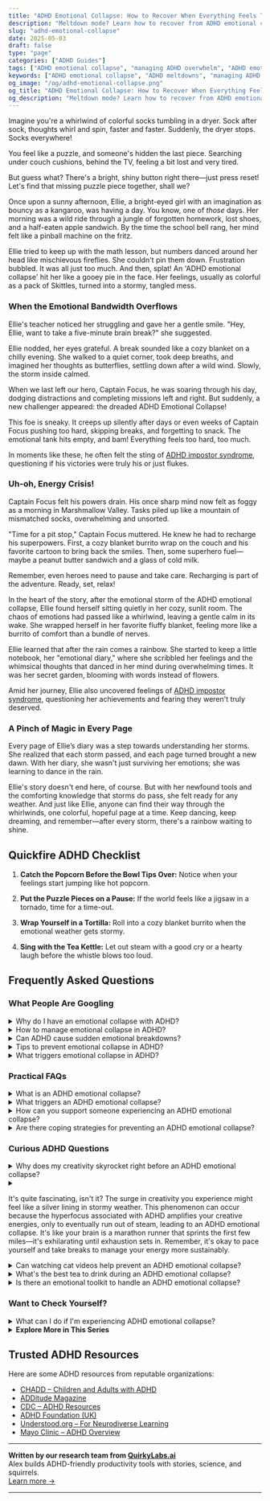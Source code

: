 ```yaml
---
title: "ADHD Emotional Collapse: How to Recover When Everything Feels Too Much"
description: "Meltdown mode? Learn how to recover from ADHD emotional collapse with compassion, clarity, and quirky tips that help you reset and move forward."
slug: "adhd-emotional-collapse"
date: 2025-05-03
draft: false
type: "page"
categories: ["ADHD Guides"]
tags: ["ADHD emotional collapse", "managing ADHD overwhelm", "ADHD emotional regulation", "coping with ADHD meltdowns", "adult ADHD emotional support", "resetting after ADHD burnout", "emotional dysregulation in ADHD"]
keywords: ["ADHD emotional collapse", "ADHD meltdowns", "managing ADHD overwhelm", "emotional dysregulation ADHD", "ADHD coping strategies", "reset after ADHD crash", "adult ADHD emotional recovery"]
og_image: "/og/adhd-emotional-collapse.png"
og_title: "ADHD Emotional Collapse: How to Recover When Everything Feels Too Much"
og_description: "Meltdown mode? Learn how to recover from ADHD emotional collapse with compassion, clarity, and quirky tips that help you reset and move forward."
---
```


Imagine you're a whirlwind of colorful socks tumbling in a dryer. Sock after sock, thoughts whirl and spin, faster and faster. Suddenly, the dryer stops. Socks everywhere!

You feel like a puzzle, and someone's hidden the last piece. Searching under couch cushions, behind the TV, feeling a bit lost and very tired.

But guess what? There's a bright, shiny button right there—just press reset! Let's find that missing puzzle piece together, shall we?

Once upon a sunny afternoon, Ellie, a bright-eyed girl with an imagination as bouncy as a kangaroo, was having a day. You know, one of *those* days. Her morning was a wild ride through a jungle of forgotten homework, lost shoes, and a half-eaten apple sandwich. By the time the school bell rang, her mind felt like a pinball machine on the fritz.

Ellie tried to keep up with the math lesson, but numbers danced around her head like mischievous fireflies. She couldn't pin them down. Frustration bubbled. It was all just too much. And then, splat! An 'ADHD emotional collapse' hit her like a gooey pie in the face. Her feelings, usually as colorful as a pack of Skittles, turned into a stormy, tangled mess.

### When the Emotional Bandwidth Overflows

Ellie's teacher noticed her struggling and gave her a gentle smile. "Hey, Ellie, want to take a five-minute brain break?" she suggested.

Ellie nodded, her eyes grateful. A break sounded like a cozy blanket on a chilly evening. She walked to a quiet corner, took deep breaths, and imagined her thoughts as butterflies, settling down after a wild wind. Slowly, the storm inside calmed.

When we last left our hero, Captain Focus, he was soaring through his day, dodging distractions and completing missions left and right. But suddenly, a new challenger appeared: the dreaded ADHD Emotional Collapse!

This foe is sneaky. It creeps up silently after days or even weeks of Captain Focus pushing too hard, skipping breaks, and forgetting to snack. The emotional tank hits empty, and bam! Everything feels too hard, too much.

In moments like these, he often felt the sting of [ADHD impostor syndrome](/pages/adhd-impostor-syndrome/), questioning if his victories were truly his or just flukes.

### Uh-oh, Energy Crisis!

Captain Focus felt his powers drain. His once sharp mind now felt as foggy as a morning in Marshmallow Valley. Tasks piled up like a mountain of mismatched socks, overwhelming and unsorted.

"Time for a pit stop," Captain Focus muttered. He knew he had to recharge his superpowers. First, a cozy blanket burrito wrap on the couch and his favorite cartoon to bring back the smiles. Then, some superhero fuel—maybe a peanut butter sandwich and a glass of cold milk.

Remember, even heroes need to pause and take care. Recharging is part of the adventure. Ready, set, relax!

In the heart of the story, after the emotional storm of the ADHD emotional collapse, Ellie found herself sitting quietly in her cozy, sunlit room. The chaos of emotions had passed like a whirlwind, leaving a gentle calm in its wake. She wrapped herself in her favorite fluffy blanket, feeling more like a burrito of comfort than a bundle of nerves.

Ellie learned that after the rain comes a rainbow. She started to keep a little notebook, her "emotional diary," where she scribbled her feelings and the whimsical thoughts that danced in her mind during overwhelming times. It was her secret garden, blooming with words instead of flowers.

Amid her journey, Ellie also uncovered feelings of [ADHD impostor syndrome](/pages/adhd-impostor-syndrome/), questioning her achievements and fearing they weren't truly deserved.

### A Pinch of Magic in Every Page

Every page of Ellie’s diary was a step towards understanding her storms. She realized that each storm passed, and each page turned brought a new dawn. With her diary, she wasn't just surviving her emotions; she was learning to dance in the rain.

Ellie's story doesn't end here, of course. But with her newfound tools and the comforting knowledge that storms do pass, she felt ready for any weather. And just like Ellie, anyone can find their way through the whirlwinds, one colorful, hopeful page at a time. Keep dancing, keep dreaming, and remember—after every storm, there's a rainbow waiting to shine.

## Quickfire ADHD Checklist

1. **Catch the Popcorn Before the Bowl Tips Over:** Notice when your feelings start jumping like hot popcorn.

2. **Put the Puzzle Pieces on a Pause:** If the world feels like a jigsaw in a tornado, time for a time-out.

3. **Wrap Yourself in a Tortilla:** Roll into a cozy blanket burrito when the emotional weather gets stormy.

4. **Sing with the Tea Kettle:** Let out steam with a good cry or a hearty laugh before the whistle blows too loud.

## Frequently Asked Questions



### What People Are Googling

<details><summary>Why do I have an emotional collapse with ADHD?</summary><p>Having an emotional collapse when you have ADHD is actually quite common, and you're definitely not alone in experiencing this. ADHD can make it tougher to regulate emotions, meaning feelings can sometimes feel more intense and harder to manage. This can be due to the way ADHD affects brain functions related to emotional regulation. Remember, it's okay to have these moments, and seeking support through therapy or coaching can provide you with strategies to manage and understand your emotions better.</p></details>
<details><summary>How to manage emotional collapse in ADHD?</summary><p>Handling emotional overwhelm when you have ADHD can feel daunting, but remember, you're not alone in this. Start by creating a safe, cozy space where you can pause and breathe, allowing yourself to experience your feelings without judgment. It might help to break down your day into manageable chunks and schedule regular breaks to rest and reset. If the waves of emotions feel too big, consider chatting with a supportive friend or a therapist who understands ADHD. They can offer both comfort and practical strategies to help you navigate through those tougher moments.</p></details>
<details><summary>Can ADHD cause sudden emotional breakdowns?</summary><p>Absolutely, it's quite common for those with ADHD to experience sudden emotional shifts, including breakdowns. This happens because ADHD affects the brain's ability to regulate emotions, making feelings sometimes feel more intense or harder to manage. It’s like your emotions are on a rollercoaster that doesn’t always have the smoothest track! Remember, it's okay to have these moments, and seeking support from a therapist or an ADHD coach can provide strategies to help manage these intense emotions.</p></details>
<details><summary>Tips to prevent emotional collapse in ADHD?</summary><p>Absolutely, taking care of your emotional well-being when you have ADHD is so important! One effective strategy is to keep a regular routine that includes time for relaxation and activities you enjoy. Break tasks into smaller, manageable steps and celebrate each accomplishment, no matter how small, to help build resilience against overwhelm. Also, don't hesitate to lean on your support network or seek professional help when feelings become too heavy. Remember, it's perfectly okay to ask for help and take time for yourself!</p></details>
<details><summary>What triggers emotional collapse in ADHD?</summary><p>Navigating emotional ups and downs with ADHD can indeed be quite a challenge, and it's completely understandable to feel overwhelmed at times. Emotional dysregulation, which is common in ADHD, often means emotions can hit harder and last longer than they might for others. Triggers can vary widely but often include overwhelming stress, sensory overload, or unexpected changes in routine. Remember, recognizing these triggers is a big step toward managing them, and it's perfectly okay to seek support and develop strategies to help maintain your emotional equilibrium. You're not alone in this!</p></details>



### Practical FAQs

<details><summary>What is an ADHD emotional collapse?</summary><p>An ADHD emotional collapse, often referred to as an emotional dysregulation episode, is when someone with ADHD feels suddenly overwhelmed by their emotions, which might seem disproportionate to the situation at hand. This can be triggered by stress, sensory overload, or unexpected changes, and it might manifest as intense reactions like crying, anger, or withdrawing. It's important to remember that these feelings are very real and valid, even if they appear sudden or intense. Creating a supportive environment where feelings can be expressed and managed safely is key to handling these moments.</p></details>
<details><summary>What triggers an ADHD emotional collapse?</summary><p>Absolutely, understanding what triggers an emotional collapse when you have ADHD is so important. Often, these overwhelming feelings can be sparked by sensory overload, like being in overly noisy environments, or emotional stressors such as feeling misunderstood or undervalued. It can also stem from becoming suddenly overwhelmed with tasks, especially without clear priorities or support. Remember, it’s completely okay to recognize these triggers and seek a quiet, comforting space to regroup and manage your feelings. You're doing great by just seeking to understand yourself better!</p></details>
<details><summary>How can you support someone experiencing an ADHD emotional collapse?</summary><p>Supporting someone during an ADHD emotional collapse is all about providing comfort and understanding without overwhelming them. Start by offering a calm, reassuring presence, letting them know it's okay to feel the way they do. Gently ask if there’s something specific they need right now, like a quiet space, a listening ear, or maybe some distraction. Remember, patience is key, and your steady, supportive presence can make a world of difference in helping them navigate through their emotions.</p></details>
<details><summary>Are there coping strategies for preventing an ADHD emotional collapse?</summary><p>Absolutely, there are several gentle and effective strategies to help manage emotional overwhelm that can come with ADHD. One key approach is to develop a routine that includes regular breaks and designated times for relaxation—think of these as cozy little pit stops for your mind throughout the day. It's also really helpful to keep a journal or a mood tracker to identify any patterns in your emotions or triggers. Lastly, don’t hesitate to lean on a support network or engage with a therapist who understands ADHD; sometimes, just knowing there’s a safe space to unpack your feelings can make a world of difference. Remember, taking care of your emotional health is just as important as any other part of your well-being.</p></details>



### Curious ADHD Questions

<details><summary>Why does my creativity skyrocket right before an ADHD emotional collapse?</summary><p>Ah, that's a fascinating observation you've made, and you're certainly not alone in experiencing this. Right before an emotional collapse, many with ADHD find themselves in a hyperfocused state, often called "hyperfixation." This intense concentration can unleash a burst of creativity, as your brain is firing on all cylinders, pulling together ideas in unique and innovative ways. However, this surge often comes at a cost, leading to exhaustion and emotional overwhelm as your mental resources are drained. It's like your brain goes into overdrive, brilliantly shining before it needs a serious recharge. So, while these moments can be wonderfully productive, it's important to recognize and manage them to maintain your overall well-being.</p></details>
<details><summary><p>It's quite fascinating, isn't it? The surge in creativity you experience might feel like a silver lining in stormy weather. This phenomenon can occur because the hyperfocus associated with ADHD amplifies your creative energies, only to eventually run out of steam, leading to an ADHD emotional collapse. It's like your brain is a marathon runner that sprints the first few miles—it's exhilarating until exhaustion sets in. Remember, it's okay to pace yourself and take breaks to manage your energy more sustainably.</p></summary><p>Absolutely, it is fascinating! The burst of creativity that comes with ADHD can indeed feel like a superpower at times, lighting up your world with vibrant ideas and possibilities. It's important to remember, though, that it's perfectly okay—and actually quite necessary—to pace yourself. Think of it as managing your inner creative spark in a way that keeps the flame alive without burning out. Taking regular breaks and setting manageable goals can help you sustain your creativity and prevent those overwhelming feelings of exhaustion. Keep cherishing that creativity, but also nurture it gently!</p></details>
<details><summary>Can watching cat videos help prevent an ADHD emotional collapse?</summary><p>Absolutely, watching cat videos can be a delightful little strategy to help manage your emotions! When you feel overwhelmed, the simple joy of watching cats being their quirky selves can provide a gentle distraction and a burst of positivity. This mini-break can give your brain a chance to regroup and reduce stress, which is especially beneficial when you sense an emotional overload might be on the horizon. So, feel free to indulge in those cute and funny videos; they're like a small dose of happiness to help stabilize your mood!</p></details>
<details><summary>What's the best tea to drink during an ADHD emotional collapse?</summary><p>When you're going through an emotional collapse with ADHD, a soothing cup of tea can be just the warm hug you need. Herbal teas like chamomile or peppermint are excellent choices as they naturally aid in calming the mind and relaxing the body. Another great option is green tea, which contains L-theanine, an amino acid that can help reduce stress and promote a more focused calmness. Just remember, the ritual of preparing and sipping tea slowly can also be a comforting act in itself, offering a gentle pause in your day.</p></details>
<details><summary>Is there an emotional toolkit to handle an ADHD emotional collapse?</summary><p>Absolutely, there's a comforting toolkit you can assemble to manage those tough ADHD emotional moments. Think of it as a cozy blanket for your emotions. First, try to identify triggers and patterns in your emotional responses, which can help you prepare or avoid certain meltdown-inducing situations. Include some calming activities or items in your toolkit, like soothing music, a favorite scent, or a comforting texture. Remember, it’s perfectly okay to step back and give yourself a moment to breathe and reset. This personal toolkit isn’t just practical; it’s a form of self-love and understanding.</p></details>



### Want to Check Yourself?

<details><summary>What can I do if I'm experiencing ADHD emotional collapse?</summary><p>Experiencing an emotional collapse with ADHD can feel overwhelming, but remember, it's okay to feel this way sometimes. First, try to find a quiet space where you can take some deep breaths and center yourself. It might also be helpful to write down or speak out what you're feeling to make sense of the emotions swirling inside. Remember, reaching out to a friend, family member, or therapist who understands can provide a comforting support system. You're doing great by seeking ways to manage these moments, and each step you take is a testament to your resilience.</p></details>

<script type="application/ld+json">
{
  "@context": "https://schema.org",
  "@type": "FAQPage",
  "mainEntity": [
    {
      "@type": "Question",
      "name": "Why do I have an emotional collapse with ADHD?",
      "acceptedAnswer": {
        "@type": "Answer",
        "text": "Having an emotional collapse when you have ADHD is actually quite common, and you're definitely not alone in experiencing this. ADHD can make it tougher to regulate emotions, meaning feelings can sometimes feel more intense and harder to manage. This can be due to the way ADHD affects brain functions related to emotional regulation. Remember, it's okay to have these moments, and seeking support through therapy or coaching can provide you with strategies to manage and understand your emotions better."
      }
    },
    {
      "@type": "Question",
      "name": "How to manage emotional collapse in ADHD?",
      "acceptedAnswer": {
        "@type": "Answer",
        "text": "Handling emotional overwhelm when you have ADHD can feel daunting, but remember, you're not alone in this. Start by creating a safe, cozy space where you can pause and breathe, allowing yourself to experience your feelings without judgment. It might help to break down your day into manageable chunks and schedule regular breaks to rest and reset. If the waves of emotions feel too big, consider chatting with a supportive friend or a therapist who understands ADHD. They can offer both comfort and practical strategies to help you navigate through those tougher moments."
      }
    },
    {
      "@type": "Question",
      "name": "Can ADHD cause sudden emotional breakdowns?",
      "acceptedAnswer": {
        "@type": "Answer",
        "text": "Absolutely, it's quite common for those with ADHD to experience sudden emotional shifts, including breakdowns. This happens because ADHD affects the brain's ability to regulate emotions, making feelings sometimes feel more intense or harder to manage. It\u2019s like your emotions are on a rollercoaster that doesn\u2019t always have the smoothest track! Remember, it's okay to have these moments, and seeking support from a therapist or an ADHD coach can provide strategies to help manage these intense emotions."
      }
    },
    {
      "@type": "Question",
      "name": "Tips to prevent emotional collapse in ADHD?",
      "acceptedAnswer": {
        "@type": "Answer",
        "text": "Absolutely, taking care of your emotional well-being when you have ADHD is so important! One effective strategy is to keep a regular routine that includes time for relaxation and activities you enjoy. Break tasks into smaller, manageable steps and celebrate each accomplishment, no matter how small, to help build resilience against overwhelm. Also, don't hesitate to lean on your support network or seek professional help when feelings become too heavy. Remember, it's perfectly okay to ask for help and take time for yourself!"
      }
    },
    {
      "@type": "Question",
      "name": "What triggers emotional collapse in ADHD?",
      "acceptedAnswer": {
        "@type": "Answer",
        "text": "Navigating emotional ups and downs with ADHD can indeed be quite a challenge, and it's completely understandable to feel overwhelmed at times. Emotional dysregulation, which is common in ADHD, often means emotions can hit harder and last longer than they might for others. Triggers can vary widely but often include overwhelming stress, sensory overload, or unexpected changes in routine. Remember, recognizing these triggers is a big step toward managing them, and it's perfectly okay to seek support and develop strategies to help maintain your emotional equilibrium. You're not alone in this!"
      }
    }
  ]
}
</script>
<script type="application/ld+json">
{
  "@context": "https://schema.org",
  "@type": "Article",
  "author": {
    "@type": "Person",
    "name": "QuirkyLabs",
    "url": "https://quirkylabs.ai/about"
  },
  "headline": "\"Survive ADHD Emotional Collapse: Tips to Reclaim Joy!\"",
  "mainEntityOfPage": "https://blog.quirkylabs.ai/pages/adhd-emotional-collapse/",
  "datePublished": "2025-05-03"
}
</script>
<script type="application/ld+json">
{
  "@context": "https://schema.org",
  "@type": "BreadcrumbList",
  "itemListElement": [
    {
      "@type": "ListItem",
      "position": 1,
      "name": "Home",
      "item": "https://quirkylabs.ai/"
    },
    {
      "@type": "ListItem",
      "position": 2,
      "name": "Blog",
      "item": "https://blog.quirkylabs.ai/"
    },
    {
      "@type": "ListItem",
      "position": 3,
      "name": "\"Survive ADHD Emotional Collapse: Tips to Reclaim Joy!\"",
      "item": "https://blog.quirkylabs.ai/pages/adhd-emotional-collapse/"
    }
  ]
}
</script>

<details>
<summary><strong>Explore More in This Series</strong></summary>

- [Adhd High Functioning Struggles](/pages/adhd-high-functioning-struggles/)
- [Adhd Self Sabotage](/pages/adhd-self-sabotage/)
- [Adhd Impostor Syndrome](/pages/adhd-impostor-syndrome/)
- [Adhd Working Hard To Fit In](/pages/adhd-working-hard-to-fit-in/)
- [Adhd Overexplaining Yourself](/pages/adhd-overexplaining-yourself/)
- [Adhd Feel Like A Fraud](/pages/adhd-feel-like-a-fraud/)
- [Adhd People Pleasing](/pages/adhd-people-pleasing/)
- [Adhd Fear Of Being Found Out](/pages/adhd-fear-of-being-found-out/)
</details>



## Trusted ADHD Resources

Here are some ADHD resources from reputable organizations:

- [CHADD – Children and Adults with ADHD](https://chadd.org)
- [ADDitude Magazine](https://www.additudemag.com)
- [CDC – ADHD Resources](https://www.cdc.gov/ncbddd/adhd)
- [ADHD Foundation (UK)](https://www.adhdfoundation.org.uk)
- [Understood.org – For Neurodiverse Learning](https://www.understood.org)
- [Mayo Clinic – ADHD Overview](https://www.mayoclinic.org/diseases-conditions/adhd)


---

**Written by our research team from [QuirkyLabs.ai](https://quirkylabs.ai)**  
Alex builds ADHD-friendly productivity tools with stories, science, and squirrels.  
[Learn more →](https://quirkylabs.ai)

---